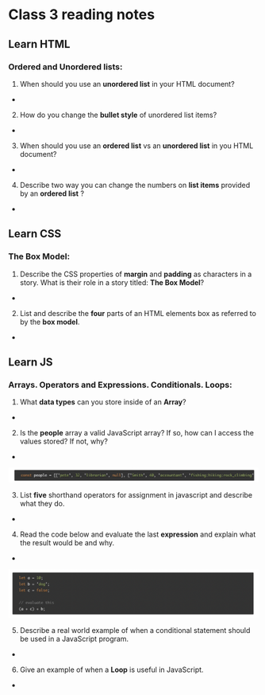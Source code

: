 # Class 3 reading notes

## Learn HTML

### **Ordered** and **Unordered** lists:

1. When should you use an **unordered list** in your HTML document?
  *

2. How do you change the **bullet style** of unordered list items?
  *

3. When should you use an **ordered list** vs an **unordered list** in you HTML document?
  *

4. Describe two way you can change the numbers on **list items** provided by an **ordered list** ?
  *


## **Learn CSS**

### **The Box Model**:

1. Describe the CSS properties of **margin** and **padding** as characters in a story. What is their role in a story titled: **The Box Model**?
  *

2. List and describe the **four** parts of an HTML elements box as referred to by the **box model**.
  *

## **Learn JS**

### **Arrays**. **Operators** and **Expressions**. **Conditionals**. **Loops**:

1. What **data types** can you store inside of an **Array**?
  *

2. Is the **people** array a valid JavaScript array? If so, how can I access the values stored? If not, why?
  *


![image](https://github.com/cesarderio/reading-notes/blob/main/201-reading-notes/img/Array.png)


3. List **five** shorthand operators for assignment in javascript and describe what they do.
  *

4. Read the code below and evaluate the last **expression** and explain what the result would be and why.
  *

![image](https://github.com/cesarderio/reading-notes/blob/main/201-reading-notes/img/expression.png)

5. Describe a real world example of when a conditional statement should be used in a JavaScript program.
  *

6. Give an example of when a **Loop** is useful in JavaScript.
  *

